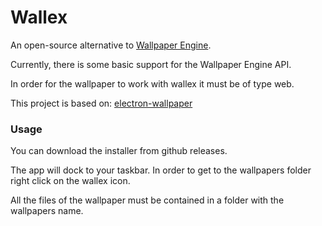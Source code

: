# Wallex

An open-source alternative to [Wallpaper Engine](https://www.wallpaperengine.io/en).

Currently, there is some basic support for the Wallpaper Engine API.

In order for the wallpaper to work with wallex it must be of type web.

This project is based on: [electron-wallpaper](https://github.com/cjsewell/electron-wallpaper)

### Usage

You can download the installer from github releases.

The app will dock to your taskbar. In order to get to the wallpapers folder right click on the wallex icon.

All the files of the wallpaper must be contained in a folder with the wallpapers name.